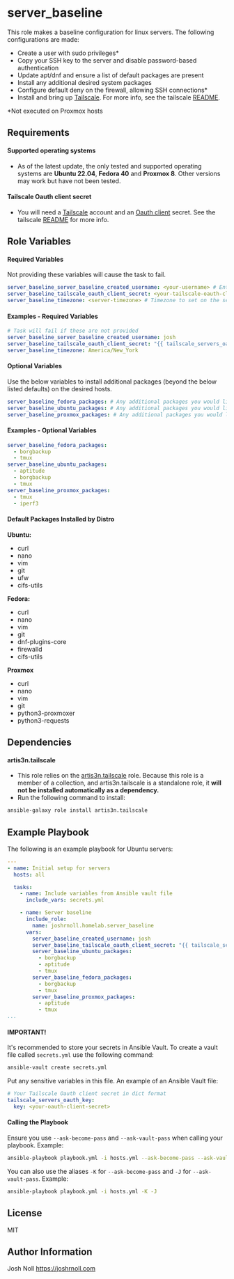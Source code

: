 server_baseline
=========

This role makes a baseline configuration for linux servers. The following configurations are made:

- Create a user with sudo privileges*
- Copy your SSH key to the server and disable password-based authentication
- Update apt/dnf and ensure a list of default packages are present
- Install any additional desired system packages
- Configure default deny on the firewall, allowing SSH connections* 
- Install and bring up [Tailscale](https://tailscale.com). For more info, see the tailscale [README](../../tailscale-info/README.md).

*Not executed on Proxmox hosts

Requirements
------------

#### Supported operating systems
- As of the latest update, the only tested and supported operating systems are **Ubuntu 22.04**, **Fedora 40** and **Proxmox 8**. Other versions may work but have not been tested.

#### Tailscale Oauth client secret
- You will need a [Tailscale](https://tailscale.com) account and an [Oauth client](https://tailscale.com/kb/1215/oauth-clients) secret. See the tailscale [README](../../tailscale-info/README.md) for more info.

Role Variables
--------------
#### Required Variables
Not providing these variables will cause the task to fail.
```YAML
server_baseline_server_baseline_created_username: <your-username> # Enter the user you wish to create with sudo privileges.
server_baseline_tailscale_oauth_client_secret: <your-tailscale-oauth-client-secret> # Your Tailscale Oauth client. It is recommended to store this in dictionary format like the example provided.
server_baseline_timezone: <server-timezone> # Timezone to set on the server 
```

#### Examples - Required Variables

```YAML
# Task will fail if these are not provided
server_baseline_server_baseline_created_username: josh
server_baseline_tailscale_oauth_client_secret: "{{ tailscale_servers_oauth_client['secret] }}" # From Ansible vault - must be stored as dict value!
server_baseline_timezone: America/New_York
```

#### Optional Variables

Use the below variables to install additional packages (beyond the below listed defaults) on the desired hosts.

```YAML
server_baseline_fedora_packages: # Any additional packages you would like installed beyond defaults. 
server_baseline_ubuntu_packages: # Any additional packages you would like installed beyond defaults.
server_baseline_proxmox_packages: # Any additional packages you would like installed beyond defaults.
```

#### Examples - Optional Variables
```YAML
server_baseline_fedora_packages: 
  - borgbackup
  - tmux
server_baseline_ubuntu_packages:
  - aptitude
  - borgbackup
  - tmux
server_baseline_proxmox_packages:
  - tmux
  - iperf3
```

#### Default Packages Installed by Distro

**Ubuntu:**
  - curl
  - nano
  - vim
  - git
  - ufw
  - cifs-utils

**Fedora:**
  - curl
  - nano
  - vim
  - git
  - dnf-plugins-core
  - firewalld
  - cifs-utils

  **Proxmox**
  - curl
  - nano
  - vim
  - git
  - python3-proxmoxer
  - python3-requests



Dependencies
------------

#### artis3n.tailscale
- This role relies on the [artis3n.tailscale](https://github.com/artis3n/ansible-role-tailscale) role. Because this role is a member of a collection, and artis3n.tailscale is a standalone role, it **will not be installed automatically as a dependency.** 
- Run the following command to install:

```bash
ansible-galaxy role install artis3n.tailscale
```

Example Playbook
----------------

 The following is an example playbook for Ubuntu servers:

```YAML
---
- name: Initial setup for servers
  hosts: all

  tasks:
    - name: Include variables from Ansible vault file
      include_vars: secrets.yml

    - name: Server baseline
      include_role:
        name: joshrnoll.homelab.server_baseline
      vars:
        server_baseline_created_username: josh
        server_baseline_tailscale_oauth_client_secret: "{{ tailscale_servers_oauth_key['key'] }}" # From Ansible Vault file
        server_baseline_ubuntu_packages:
          - borgbackup
          - aptitude
          - tmux
        server_baseline_fedora_packages:
          - borgbackup
          - tmux
        server_baseline_proxmox_packages:
          - aptitude
          - tmux
...
```
#### IMPORTANT!

It's recommended to store your secrets in Ansible Vault. To create a vault file called ```secrets.yml``` use the following command:

```bash
ansible-vault create secrets.yml
```

Put any sensitive variables in this file. An example of an Ansible Vault file:
```YAML
# Your Tailscale Oauth client secret in dict format
tailscale_servers_oauth_key:
  key: <your-oauth-client-secret>
```

#### Calling the Playbook

Ensure you use ```--ask-become-pass``` and ```--ask-vault-pass``` when calling your playbook. Example:

```bash
ansible-playbook playbook.yml -i hosts.yml --ask-become-pass --ask-vault-pass
```

You can also use the aliases ```-K``` for ```--ask-become-pass``` and ```-J``` for ```--ask-vault-pass```. Example:

```bash
ansible-playbook playbook.yml -i hosts.yml -K -J
```

License
-------

MIT

Author Information
------------------


Josh Noll 
https://joshrnoll.com
